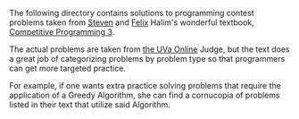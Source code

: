 The following directory contains solutions to programming contest problems
taken from [Steven](http://www.comp.nus.edu.sg/~stevenha/ ) and
[Felix](http://felix-halim.net/) Halim's wonderful textbook,
[Competitive Programming 3](https://www.lulu.com/shop/view-cart.ep). 

The actual problems are taken from [the UVa Online](https://uva.onlinejudge.org/) Judge, but 
the text does a great job of categorizing problems by problem type so that 
programmers can get more targeted practice. 

For example, if one wants extra practice solving problems that require the application of a Greedy Algorithm, 
she can find a cornucopia of problems listed in their text that utilize said
Algorithm.
